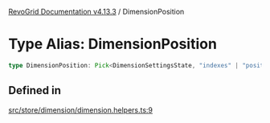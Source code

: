 [RevoGrid Documentation v4.13.3](README.md) / DimensionPosition

# Type Alias: DimensionPosition

```ts
type DimensionPosition: Pick<DimensionSettingsState, "indexes" | "positionIndexes" | "originItemSize" | "positionIndexToItem">;
```

## Defined in

[src/store/dimension/dimension.helpers.ts:9](https://github.com/revolist/revogrid/blob/827fce61250cb005ab132b3ed11b8ae836712e7b/src/store/dimension/dimension.helpers.ts#L9)
